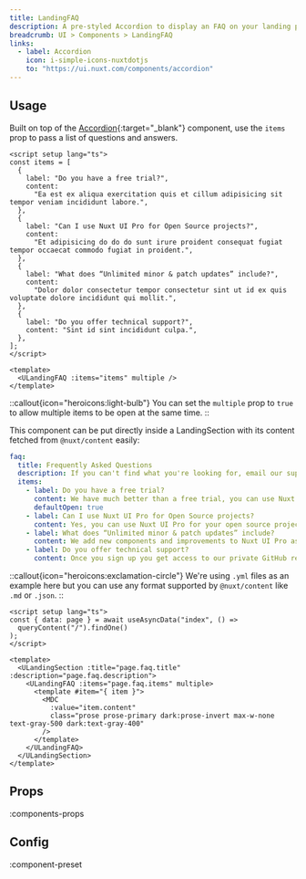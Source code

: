 ```yaml
---
title: LandingFAQ
description: A pre-styled Accordion to display an FAQ on your landing pages.
breadcrumb: UI > Components > LandingFAQ
links:
  - label: Accordion
    icon: i-simple-icons-nuxtdotjs
    to: "https://ui.nuxt.com/components/accordion"
---
```


## Usage

Built on top of the [Accordion](https://ui.nuxt.com/components/accordion){:target="\_blank"} component, use the `items` prop to pass a list of questions and answers.

```vue [example.vue]
<script setup lang="ts">
const items = [
  {
    label: "Do you have a free trial?",
    content:
      "Ea est ex aliqua exercitation quis et cillum adipisicing sit tempor veniam incididunt labore.",
  },
  {
    label: "Can I use Nuxt UI Pro for Open Source projects?",
    content:
      "Et adipisicing do do do sunt irure proident consequat fugiat tempor occaecat commodo fugiat in proident.",
  },
  {
    label: "What does “Unlimited minor & patch updates” include?",
    content:
      "Dolor dolor consectetur tempor consectetur sint ut id ex quis voluptate dolore incididunt qui mollit.",
  },
  {
    label: "Do you offer technical support?",
    content: "Sint id sint incididunt culpa.",
  },
];
</script>

<template>
  <ULandingFAQ :items="items" multiple />
</template>
```

::callout{icon="heroicons:light-bulb"}
You can set the `multiple` prop to `true` to allow multiple items to be open at the same time.
::

This component can be put directly inside a LandingSection with its content fetched from `@nuxt/content` easily:

```yml [content/index.yml]
faq:
  title: Frequently Asked Questions
  description: If you can't find what you're looking for, email our support team and if you're lucky someone will get back to you.
  items:
    - label: Do you have a free trial?
      content: We have much better than a free trial, you can use Nuxt UI Pro for free in development mode. Once you are ready to deploy your application, you can purchase a license.
      defaultOpen: true
    - label: Can I use Nuxt UI Pro for Open Source projects?
      content: Yes, you can use Nuxt UI Pro for your open source projects as well as your commercial projects as long as you don't sell Nuxt UI Pro as a product and that you don't share your license key.
    - label: What does “Unlimited minor & patch updates” include?
      content: We add new components and improvements to Nuxt UI Pro as we get new ideas and feedback, you will receive these updates for the major version you purchased. :br **Your license key will work forever for the major version.** We may release a major version including more advanced components and features in the future, you will be able to upgrade to this version with a generous discount.
    - label: Do you offer technical support?
      content: Once you sign up you get access to our private GitHub repository, where you can ask questions, report bugs or feature requests and get help from other customers. If you require more specialised support or consultancy, contact us at ui-pro@nuxt.com.
```

::callout{icon="heroicons:exclamation-circle"}
We're using `.yml` files as an example here but you can use any format supported by `@nuxt/content` like `.md` or `.json`.
::

```vue [pages/index.vue]
<script setup lang="ts">
const { data: page } = await useAsyncData("index", () =>
  queryContent("/").findOne()
);
</script>

<template>
  <ULandingSection :title="page.faq.title" :description="page.faq.description">
    <ULandingFAQ :items="page.faq.items" multiple>
      <template #item="{ item }">
        <MDC
          :value="item.content"
          class="prose prose-primary dark:prose-invert max-w-none text-gray-500 dark:text-gray-400"
        />
      </template>
    </ULandingFAQ>
  </ULandingSection>
</template>
```

<!-- ## Slots -->

<!-- component-slots -->

## Props

:components-props

## Config

:component-preset
